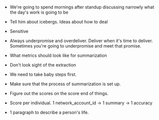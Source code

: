 

- We're going to spend mornings after standup discussing narrowly what the day's work is going to be 
- Tell him about icebergs. Ideas about how to deal 
- Sensitive 
- Always underpromise and overdeliver. Deliver when it's time to deliver. Sometimes you're going to underpromise and meet that promise. 


- What metrics should look like for summarization 
- Don't look sight of the extraction
- We need to take baby steps first. 
- Make sure that the process of summarization is set up. 

- Figure out the scores on the score end of things. 
- Score per individual. 1 network_account_id -> 1 summary -> 1 accuracy

- 1 paragraph to describe a person's life. 



